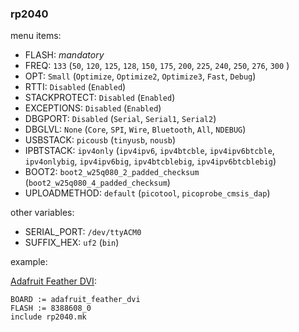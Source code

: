 ### rp2040

menu items:
- FLASH: _mandatory_
- FREQ: ```133``` (```50```, ```120```, ```125```, ```128```, ```150```, ```175```, ```200```, ```225```, ```240```, ```250```,  ```276```, ```300``` )
- OPT: ```Small``` (```Optimize```, ```Optimize2```, ```Optimize3```, ```Fast```, ```Debug```)
- RTTI: ```Disabled``` (```Enabled```)
- STACKPROTECT: ```Disabled``` (```Enabled```)
- EXCEPTIONS: ```Disabled``` (```Enabled```)
- DBGPORT: ```Disabled``` (```Serial```, ```Serial1```, ```Serial2```)
- DBGLVL: ```None``` (```Core```, ```SPI```, ```Wire```, ```Bluetooth```, ```All```, ```NDEBUG```)
- USBSTACK: ```picousb``` (```tinyusb```, ```nousb```)
- IPBTSTACK: ```ipv4only``` (```ipv4ipv6```, ```ipv4btcble```, ```ipv4ipv6btcble```, ```ipv4onlybig```, ```ipv4ipv6big```, ```ipv4btcblebig```, ```ipv4ipv6btcblebig```)
- BOOT2: ```boot2_w25q080_2_padded_checksum``` (```boot2_w25q080_4_padded_checksum```)
- UPLOADMETHOD: ```default``` (```picotool```, ```picoprobe_cmsis_dap```)

other variables:
- SERIAL_PORT: ```/dev/ttyACM0```
- SUFFIX_HEX: ```uf2``` (```bin```)

example:

[Adafruit Feather DVI](https://www.adafruit.com/product/5710):
```
BOARD := adafruit_feather_dvi
FLASH := 8388608_0
include rp2040.mk
```
